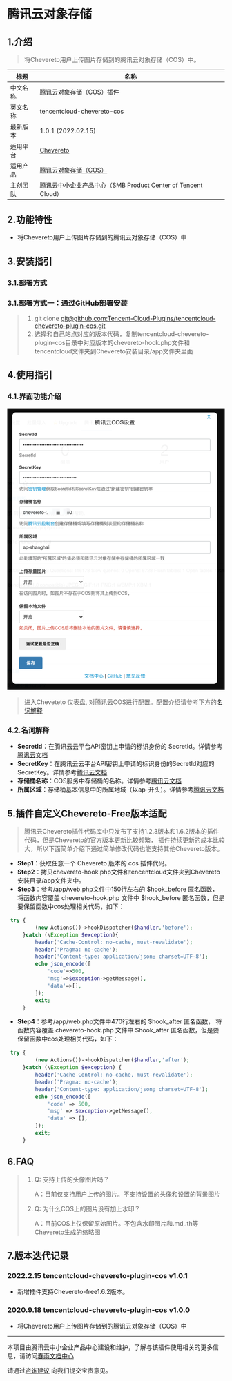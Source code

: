 # 腾讯云对象存储

## 1.介绍

> 将Chevereto用户上传图片存储到的腾讯云对象存储（COS）中。

| 标题       | 名称                                                                                                |
| -------- | ------------------------------------------------------------------------------------------------- |
| 中文名称     | 腾讯云对象存储（COS）插件                                                                                  |
| 英文名称     | tencentcloud-chevereto-cos                                                                             |
| 最新版本     | 1.0.1 (2022.02.15)                                                                                |
| 适用平台     | [Chevereto](https://chevereto.com/)                                                               |
| 适用产品     | [腾讯云对象存储（COS）](https://cloud.tencent.com/product/cos)                                             |
| 主创团队     | 腾讯云中小企业产品中心（SMB Product Center of Tencent Cloud）                                                  |

## 2.功能特性

- 将Chevereto用户上传图片存储到的腾讯云对象存储（COS）中

## 3.安装指引

### 3.1.部署方式

### 3.1.部署方式一：通过GitHub部署安装

> 1. git clone [git@github.com:Tencent-Cloud-Plugins/tencentcloud-chevereto-plugin-cos.git](https://github.com/Tencent-Cloud-Plugins/tencentcloud-chevereto-cos.git)
> 2. 选择和自己站点对应的版本代码，复制tencentcloud-chevereto-plugin-cos目录中对应版本的chevereto-hook.php文件和tencentcloud文件夹到Chevereto安装目录/app文件夹里面

## 4.使用指引

### 4.1.界面功能介绍

![](./images/cos1.png)

> 进入Cheveteto 仪表盘, 对腾讯云COS进行配置。配置介绍请参考下方的[名词解释](#_4-2-名词解释)

### 4.2.名词解释

- **SecretId**：在腾讯云云平台API密钥上申请的标识身份的 SecretId。详情参考[腾讯云文档](https://cloud.tencent.com/document/product)
- **SecretKey**：在腾讯云云平台API密钥上申请的标识身份的SecretId对应的SecretKey。详情参考[腾讯云文档](https://cloud.tencent.com/document/product)
- **存储桶名称**：COS服务中存储桶的名称。详情参考[腾讯云文档](https://cloud.tencent.com/document/product/436/41153)
- **所属区域**：存储桶基本信息中的所属地域（以ap-开头）。详情参考[腾讯云文档](https://cloud.tencent.com/document/product/436/6224)


## 5.插件自定义Chevereto-Free版本适配
> 腾讯云Chevereto插件代码库中只发布了支持1.2.3版本和1.6.2版本的插件代码，但是Chevereto的官方版本更新比较频繁，
> 插件持续更新的成本比较大，所以下面简单介绍下通过简单修改代码也能支持其他Chevereto版本。

- **Step1**：获取任意一个 Chevereto 版本的 cos 插件代码。
- **Step2**：拷贝chevereto-hook.php文件和tencentcloud文件夹到Chevereto安装目录/app文件夹中。
- **Step3**：参考/app/web.php文件中150行左右的 $hook_before 匿名函数，
将函数内容覆盖 chevereto-hook.php 文件中 $hook_before 匿名函数，但是要保留函数中cos处理相关代码，如下：
```php
 try {
         (new Actions())->hookDispatcher($handler,'before');
     }catch (\Exception $exception){
         header('Cache-Control: no-cache, must-revalidate');
         header('Pragma: no-cache');
         header('Content-type: application/json; charset=UTF-8');
         echo json_encode([
             'code'=>500,
             'msg'=>$exception->getMessage(),
             'data'=>[],
         ]);
         exit;
     }
```
- **Step4**：参考/app/web.php文件中470行左右的 $hook_after 匿名函数，
将函数内容覆盖 chevereto-hook.php 文件中 $hook_after 匿名函数，但是要保留函数中cos处理相关代码，如下：
```php
 try {
         (new Actions())->hookDispatcher($handler,'after');
     }catch (\Exception $exception) {
         header('Cache-Control: no-cache, must-revalidate');
         header('Pragma: no-cache');
         header('Content-type: application/json; charset=UTF-8');
         echo json_encode([
             'code' => 500,
             'msg' => $exception->getMessage(),
             'data' => [],
         ]);
         exit;
     }
```

## 6.FAQ

> 1. Q: 支持上传的头像图片吗？
>    
>    A：目前仅支持用户上传的图片。不支持设置的头像和设置的背景图片
>    
> 2. Q: 为什么COS上的图片没有加上水印？
>       
>    A：目前COS上仅保留原始图片。不包含水印图片和.md,.th等Chevereto生成的缩略图


## 7.版本迭代记录

### 2022.2.15 tencentcloud-chevereto-plugin-cos v1.0.1
- 新增插件支持Chevereto-free1.6.2版本。

### 2020.9.18 tencentcloud-chevereto-plugin-cos v1.0.0
- 将Chevereto用户上传图片存储到的腾讯云对象存储（COS）中
---

本项目由腾讯云中小企业产品中心建设和维护，了解与该插件使用相关的更多信息，请访问[春雨文档中心](https://openapp.qq.com/docs/Chevereto/cos.html) 

请通过[咨询建议](https://da.do/y0rp) 向我们提交宝贵意见。